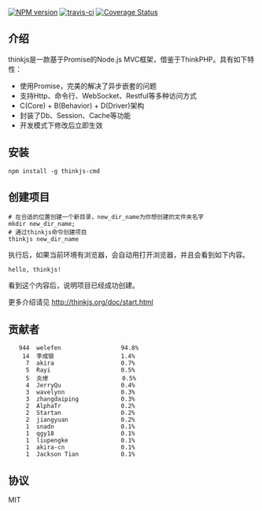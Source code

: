 [![NPM version](https://badge.fury.io/js/thinkjs.svg)](http://badge.fury.io/js/thinkjs)
[![travis-ci](https://travis-ci.org/75team/thinkjs.svg?branch=master)](https://travis-ci.org/welefen/thinkjs)
[![Coverage Status](https://coveralls.io/repos/75team/thinkjs/badge.png?branch=master)](https://coveralls.io/r/75team/thinkjs?branch=master)

## 介绍

thinkjs是一款基于Promise的Node.js MVC框架，借鉴于ThinkPHP。具有如下特性：

* 使用Promise，完美的解决了异步嵌套的问题
* 支持Http、命令行、WebSocket、Restful等多种访问方式
* C(Core) + B(Behavior) + D(Driver)架构
* 封装了Db、Session、Cache等功能
* 开发模式下修改后立即生效

## 安装

```
npm install -g thinkjs-cmd
```

## 创建项目

```
# 在合适的位置创建一个新目录，new_dir_name为你想创建的文件夹名字
mkdir new_dir_name; 
# 通过thinkjs命令创建项目
thinkjs new_dir_name
```

执行后，如果当前环境有浏览器，会自动用打开浏览器，并且会看到如下内容。

```
hello, thinkjs!
```

看到这个内容后，说明项目已经成功创建。

更多介绍请见 http://thinkjs.org/doc/start.html

## 贡献者

```
   944  welefen                 94.8%
    14  李成银                   1.4%
     7  akira                   0.7%
     5  Rayi                    0.5%
     5  炎燎                     0.5%
     4  JerryQu                 0.4%
     3  wavelynn                0.3%
     3  zhangdaiping            0.3%
     2  AlphaTr                 0.2%
     2  Startan                 0.2%
     2  jiangyuan               0.2%
     1  snadn                   0.1%
     1  qgy18                   0.1%
     1  liupengke               0.1%
     1  akira-cn                0.1%
     1  Jackson Tian            0.1%
```

## 协议

MIT
